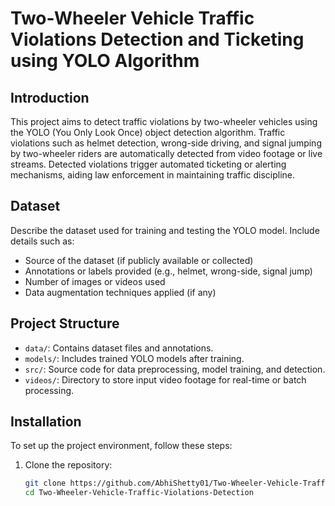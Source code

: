 # Two-Wheeler Vehicle Traffic Violations Detection and Ticketing using YOLO Algorithm



## Introduction

This project aims to detect traffic violations by two-wheeler vehicles using the YOLO (You Only Look Once) object detection algorithm. Traffic violations such as helmet detection, wrong-side driving, and signal jumping by two-wheeler riders are automatically detected from video footage or live streams. Detected violations trigger automated ticketing or alerting mechanisms, aiding law enforcement in maintaining traffic discipline.

## Dataset

Describe the dataset used for training and testing the YOLO model. Include details such as:
- Source of the dataset (if publicly available or collected)
- Annotations or labels provided (e.g., helmet, wrong-side, signal jump)
- Number of images or videos used
- Data augmentation techniques applied (if any)

## Project Structure

- `data/`: Contains dataset files and annotations.
- `models/`: Includes trained YOLO models after training.
- `src/`: Source code for data preprocessing, model training, and detection.
- `videos/`: Directory to store input video footage for real-time or batch processing.

## Installation

To set up the project environment, follow these steps:

1. Clone the repository:
   ```bash
   git clone https://github.com/AbhiShetty01/Two-Wheeler-Vehicle-Traffic-Violations-Detection.git
   cd Two-Wheeler-Vehicle-Traffic-Violations-Detection
